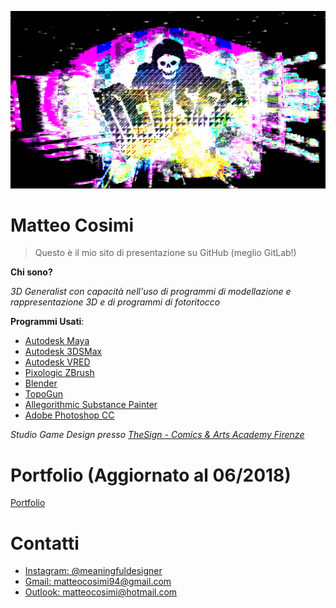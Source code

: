 ![GitHub image](DedSec.jpg)

# Matteo Cosimi
> Questo è il mio sito di presentazione su GitHub (meglio GitLab!)

**Chi sono?**

*3D Generalist con capacità nell'uso di programmi di modellazione e rappresentazione 3D e di programmi di fotoritocco*

**Programmi Usati**:
- [Autodesk Maya](https://www.autodesk.it/products/maya/overview)
- [Autodesk 3DSMax](https://www.autodesk.it/products/3ds-max/overview)
- [Autodesk VRED](https://www.autodesk.com/products/vred/overview)
- [Pixologic ZBrush](https://pixologic.com/)
- [Blender](https://www.blender.org/)
- [TopoGun](http://www.topogun.com/)
- [Allegorithmic Substance Painter](https://www.allegorithmic.com/products/substance-painter)
- [Adobe Photoshop CC](https://www.adobe.com/it/products/photoshop.html)

*Studio Game Design presso [TheSign - Comics & Arts Academy Firenze](https://thesign.academy/)*

# Portfolio (Aggiornato al 06/2018)
[Portfolio](https://docs.google.com/presentation/d/1MrGrAmtoWK9QWI4bqQi0HQVQjVcMwtn43kz0w0t0_14/edit?usp=sharing) 

# Contatti
- [Instagram: @meaningfuldesigner](https://www.instagram.com/meaningfuldesigner/?hl=it)
- [Gmail: matteocosimi94@gmail.com]()
- [Outlook: matteocosimi@hotmail.com]()
